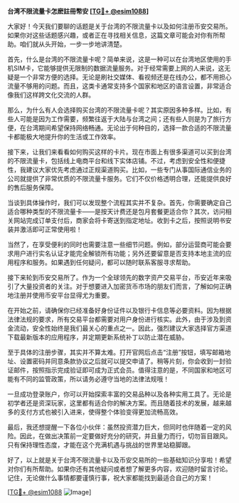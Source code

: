 **台湾不限流量卡怎麽註冊幣安 [[TG💪+ @esim1088](https://t.me/s/esim1088)]**

大家好！今天我们要聊的话题是关于台湾的不限流量卡以及如何注册币安交易所。如果你对这些话题感兴趣，或者正在寻找相关信息，这篇文章可能会对你有所帮助。咱们就从头开始，一步一步地讲清楚。

首先，什么是台湾的不限流量卡呢？简单来说，这是一种可以在台湾地区使用的手机SIM卡，它能够提供无限制的数据流量服务。对于经常需要上网的人来说，这无疑是一个非常方便的选择。无论是刷社交媒体、看视频还是在线办公，都不用担心流量不够用的问题。而且，这类卡通常支持多个国家和地区的语言设置，非常适合像我们这样跨文化交流的人群。

那么，为什么有人会选择购买台湾的不限流量卡呢？其实原因多种多样。比如，有些人可能是因为工作需要，频繁往返于大陆与台湾之间；还有些人则是为了旅行方便，在台湾期间希望保持网络畅通。无论出于何种目的，选择一款合适的不限流量卡都能极大地提升你的生活或工作效率。

接下来，让我们来看看如何购买这样的卡片。现在市面上有很多渠道可以买到台湾的不限流量卡，包括线上电商平台和线下实体店铺。不过，考虑到安全性和便捷性，我建议大家优先考虑通过正规渠道购买。比如，一些专门从事国际通信业务的公司就提供了非常优质的不限流量卡服务。它们不仅价格透明合理，还能提供良好的售后服务保障。

当谈到具体操作时，我们可以发现整个流程其实并不复杂。首先，你需要确定自己适合哪种类型的不限流量卡——是按天计费还是包月套餐更适合你？其次，访问相关网站完成订单支付后，商家会将卡寄送到指定地址。收到卡之后，按照说明书安装并激活即可正常使用啦！

当然了，在享受便利的同时也需要注意一些细节问题。例如，部分运营商可能会要求用户进行实名认证才能完全解锁所有功能；另外还要留意是否支持本地主流的应用程序和服务。如果遇到任何疑问，都可以随时联系客服寻求帮助。

接下来轮到币安交易所了。作为一个全球领先的数字资产交易平台，币安近年来吸引了大量投资者的关注。对于想要进入加密货币市场的朋友们而言，了解如何正确地注册并使用币安平台显得尤为重要。

在开始之前，请确保你已经准备好身份证件以及银行卡信息等必要资料。因为根据法律法规的要求，所有交易平台都需要对用户身份进行核实。此外，由于涉及到资金流动，安全性始终是我们最关心的重点之一。因此，强烈建议大家选择官方渠道下载最新版本的应用程序，并定期更新系统补丁以防止潜在威胁。

至于具体的注册步骤，其实并不算太难。打开官网后点击“注册”按钮，填写邮箱地址、设置密码并同意条款协议之后就可以提交申请了。稍等片刻，你会收到一封验证邮件，按照指示完成验证即可成为正式会员。值得注意的是，不同国家和地区可能有不同的监管政策，所以请务必遵守当地的法律法规哦！

一旦成功登录账户，你可以开始探索丰富的交易品种以及各种实用工具了。无论是初学者还是资深玩家，这里都有适合你的解决方案。而且随着技术的发展，越来越多的支付方式也被引入进来，使得整个体验变得更加流畅高效。

最后，我还想提醒一下各位小伙伴：虽然投资潜力巨大，但同时也伴随着一定的风险。因此，在做出决策前一定要做好充分的研究，并且量力而行，切勿盲目跟风。只有保持理性态度，才能在这个充满机遇与挑战的世界里站稳脚跟。

好了，以上就是关于台湾不限流量卡以及币安交易所的一些基础知识分享啦！希望对你们有所帮助。如果你还有其他疑问或者想了解更多内容，欢迎随时留言讨论。记住，无论做什么事情都要谨慎行事，祝大家都能找到最适合自己的方案！

[[TG💪+ @esim1088](https://t.me/s/esim1088) ![Image](https://i.postimg.cc/4NQfJmqS/Snipaste-2025-05-13-00-14-12.png)]